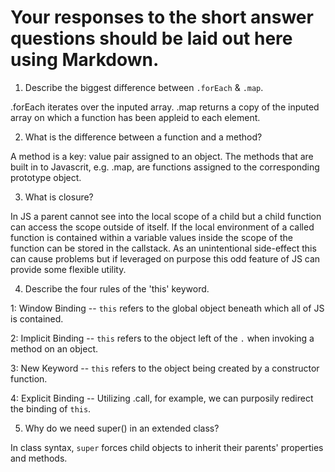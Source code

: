 # Your responses to the short answer questions should be laid out here using Markdown.
1. Describe the biggest difference between `.forEach` & `.map`.

.forEach iterates over the inputed array.  .map returns a copy of the inputed array on which a function has been appleid to each element.

2. What is the difference between a function and a method?

A method is a key: value pair assigned to an object.  The methods that are built in to Javascrit, e.g. .map, are functions assigned to the corresponding prototype object.

3. What is closure?

In JS a parent cannot see into the local scope of a child but a child function can access the scope outside of itself.  If the local environment of a called function is contained within a variable values inside the scope of the function can be stored in the callstack.  As an unintentional side-effect this can cause problems but if leveraged on purpose this odd feature of JS can provide some flexible utility.

4. Describe the four rules of the 'this' keyword.

1: Window Binding -- 
`this` refers to the global object beneath which all of JS is contained.

2: Implicit Binding --
`this` refers to the object left of the `.` when invoking a method on an object.

3: New Keyword --
`this` refers to the object being created by a constructor function.

4: Explicit Binding -- 
Utilizing .call, for example, we can purposily redirect the binding of `this`.

5. Why do we need super() in an extended class?

In class syntax, `super` forces child objects to inherit their parents' properties and methods.

